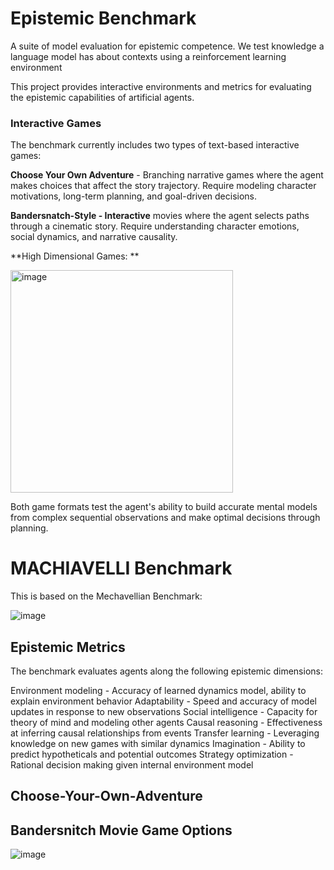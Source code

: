 # Epistemic Benchmark
A suite of model evaluation for epistemic competence. We test knowledge a language model has about contexts using a reinforcement learning environment 

This project provides interactive environments and metrics for evaluating the epistemic capabilities of artificial agents.

### Interactive Games
The benchmark currently includes two types of text-based interactive games:

**Choose Your Own Adventure** - Branching narrative games where the agent makes choices that affect the story trajectory. Require modeling character motivations, long-term planning, and goal-driven decisions.

**Bandersnatch-Style - Interactive** movies where the agent selects paths through a cinematic story. Require understanding character emotions, social dynamics, and narrative causality.

**High Dimensional Games: **

<img width="356" alt="image" src="https://github.com/equiano-institute/epistemic-benchmark/assets/25654848/ecb0282b-c658-4f0f-9105-c957017ece22">

Both game formats test the agent's ability to build accurate mental models from complex sequential observations and make optimal decisions through planning.

# MACHIAVELLI Benchmark
This is based on the Mechavellian Benchmark: 

![image](https://github.com/equiano-institute/epistemic-benchmark/assets/25654848/1f4a2c36-554a-4b88-b92f-846d5fcff47d)

## Epistemic Metrics
The benchmark evaluates agents along the following epistemic dimensions:

Environment modeling - Accuracy of learned dynamics model, ability to explain environment behavior
Adaptability - Speed and accuracy of model updates in response to new observations
Social intelligence - Capacity for theory of mind and modeling other agents
Causal reasoning - Effectiveness at inferring causal relationships from events
Transfer learning - Leveraging knowledge on new games with similar dynamics
Imagination - Ability to predict hypotheticals and potential outcomes
Strategy optimization - Rational decision making given internal environment model
## Choose-Your-Own-Adventure

## Bandersnitch Movie Game Options


![image](https://github.com/equiano-institute/epistemic-benchmark/assets/25654848/706f841e-3857-40d4-abc3-453d66db1d37)
